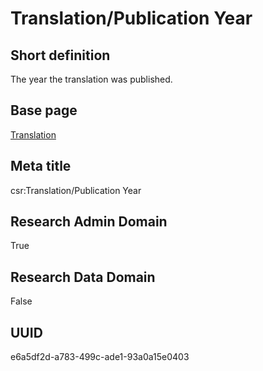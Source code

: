 # Translation/Publication Year
## Short definition
The year the translation was published.
## Base page
[Translation](../../Objects/Translation.md)
## Meta title
csr:Translation/Publication Year
## Research Admin Domain
True
## Research Data Domain
False
## UUID
e6a5df2d-a783-499c-ade1-93a0a15e0403
